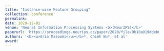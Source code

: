 ```yaml
---
title: "Instance-wise Feature Grouping"
collection: conference
permalink: 
date: 2020-12-01
venue: 'Neural Information Processing Systems <b>(NeurIPS)</b>'
paperurl: 'https://proceedings.neurips.cc/paper/2020/file/9b10a919ddeb07e103dc05ff523afe38-Paper.pdf'
authors: '<b><u>Aria Masoomi</u></b>*, Chieh Wu*, et al'
award: 
---
```

